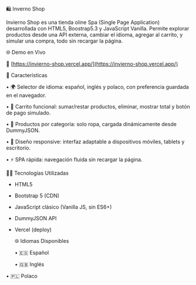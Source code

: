  🛍️ Inverno Shop 

Invierno Shop es una tienda oline Spa (Single Page Application) desarrollada con HTML5, Boostrap5.3 y JavaScript Vanilla. Permite explorar productos desde una API externa, cambiar el idioma, agregar al carrito, y simular una compra, todo sin recargar la página.


 🌐 Demo en Vivo

🔗 [https://invierno-shop.vercel.app/](https://invierno-shop.vercel.app/)


🚀 Características

• 🌍 Selector de idioma: español, inglés y polaco, con preferencia guardada en el navegador.

• 🛒 Carrito funcional: sumar/restar productos, eliminar, mostrar total y botón de pago simulado.

• 🧺 Productos por categoría: solo ropa, cargada dinámicamente desde DummyJSON.

• 📱 Diseño responsive: interfaz adaptable a dispositivos móviles, tablets y escritorio.

• ⚡ SPA rápida: navegación fluida sin recargar la página.

🧑‍💻 Tecnologías Utilizadas

 - HTML5
- Bootstrap 5 (CDN)
- JavaScript clásico (Vanilla JS, sin ES6+)
- DummyJSON API
- Vercel (deploy)

  🌐 Idiomas Disponibles

  • 🇪🇸 Español

  •  🇬🇧 Inglés

 •  🇵🇱 Polaco




